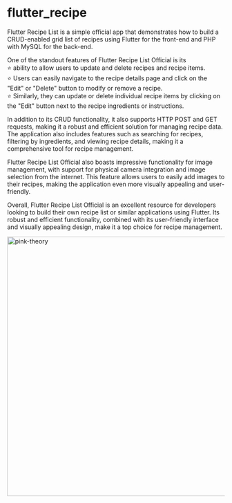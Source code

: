 
# flutter_recipe

Flutter Recipe List is a simple official app that demonstrates how to build a CRUD-enabled grid list of recipes using Flutter for the front-end and PHP with MySQL for the back-end. 

One of the standout features of Flutter Recipe List Official is its
 <br>
⭐ ability to allow users to update and delete recipes and recipe items. 
 <br>
⭐ Users can easily navigate to the recipe details page and click on the "Edit" or "Delete" button to modify or remove a recipe.
 <br>
⭐ Similarly, they can update or delete individual recipe items by clicking on the "Edit" button next to the recipe ingredients or instructions.

In addition to its CRUD functionality, it  also supports HTTP POST and GET requests, making it a robust and efficient solution for managing recipe data. The application also includes features such as searching for recipes, filtering by ingredients, and viewing recipe details, making it a comprehensive tool for recipe management.

Flutter Recipe List Official also boasts impressive functionality for image management, with support for physical camera integration and image selection from the internet. 
This feature allows users to easily add images to their recipes, making the application even more visually appealing and user-friendly.

Overall, Flutter Recipe List Official is an excellent resource for developers looking to build their own recipe list or similar applications using Flutter. Its robust and efficient functionality, combined with its user-friendly interface and visually appealing design, make it a top choice for recipe management.


<img align = "center" alt="pink-theory" width = "800" height = "600" src = "https://github.com/Krunxx/flutter_recipe_list/assets/82696971/e00b5edc-eda2-4eb4-837d-5a54f08d2884">
